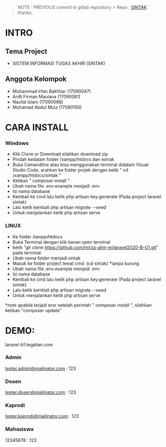 > NOTE : PREVIOUS commit in gitlab repository >
> Repo : [SINTAK](https://gitlab.com/a0i/sintak) thanks.

# INTRO

## Tema Project

-   SISTEM INFORMASI TUGAS AKHIR (SINTAK)

## Anggota Kelompok

-   Muhammad Irfan Bakhtiar (17090047)
-   Ardli Firman Maulana    (17090081)
-   Naufal Islam            (17090086)
-   Muhamad Abdul Muiz      (17090150)

# CARA INSTALL

### Windows
- Klik Clone or Download silahkan download zip
- Pindah kedalam folder /xampp/htdocs dan extrak 
- Buka Comandline atau bisa menggunakan terminal didalam Visual Studio Code, arahkan ke folder projek dengan ketik
  " cd /xampp/htdocs/sintak "
- Ketikan " composer install "
-   Ubah nama file .env.example menjadi .env
-   Isi nama database
-   Kembali ke cmd lalu ketik php artisan key:generate (Pada project laravel sintak)
-   Lalu ketik kembali php artisan migrate --seed
-   Untuk menjalankan ketik php artisan serve

### LINUX
-   Ke folder /lampp/htdocs 
-   Buka Terminal dengan klik kanan open terminal
-   ketik "git clone https://github.com/mirza-alim-m/laravel2020-B-G1.git" pada terminal
-   Ubah nama folder menjadi sintak    
-   Masuk ke folder project lewat cmd. (cd sintak) *tanpa kurung
-   Ubah nama file .env.example menjadi .env
-   Isi nama database
-   Kembali ke cmd lalu ketik php artisan key:generate (Pada project laravel sintak)
-   Lalu ketik kembali php artisan migrate --seed
-   Untuk menjalankan ketik php artisan serve

*note apabila terjadi eror setelah perintah " composer install ", silahkan ketikan "composer update"

# DEMO:
laravel-b1.tegalian.com

### Admin
tester.admin@mailinator.com : 123

### Dosen
tester.dosen@mailinator.com : 123

### Kaprodi
tester.kaprodi@mailinator.com : 123

### Mahasiswa
12345678 : 123
